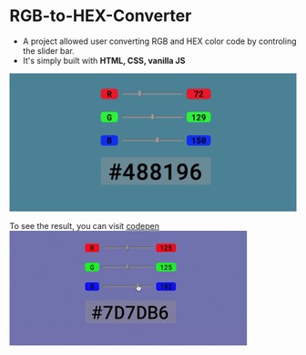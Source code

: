 # RGB-to-HEX-Converter  
- A project allowed user converting RGB and HEX color code by controling the slider bar.
- It's simply built with **HTML, CSS, vanilla JS**   




![](readme_screenshots.png)


To see the result, you can visit [codepen](https://codepen.io/julie424/pen/popOOPV)  
![](readme_screen-record_AdobeExpress.gif)
